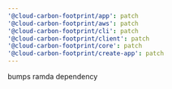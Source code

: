 ```yaml
---
'@cloud-carbon-footprint/app': patch
'@cloud-carbon-footprint/aws': patch
'@cloud-carbon-footprint/cli': patch
'@cloud-carbon-footprint/client': patch
'@cloud-carbon-footprint/core': patch
'@cloud-carbon-footprint/create-app': patch
---
```


bumps ramda dependency
